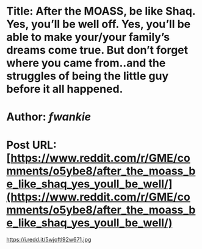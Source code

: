 # Title: After the MOASS, be like Shaq. Yes, you’ll be well off. Yes, you’ll be able to make your/your family’s dreams come true. But don’t forget where you came from..and the struggles of being the little guy before it all happened.
# Author: _fwankie_
# Post URL: [https://www.reddit.com/r/GME/comments/o5ybe8/after_the_moass_be_like_shaq_yes_youll_be_well/](https://www.reddit.com/r/GME/comments/o5ybe8/after_the_moass_be_like_shaq_yes_youll_be_well/)


https://i.redd.it/5wjoftl92w671.jpg